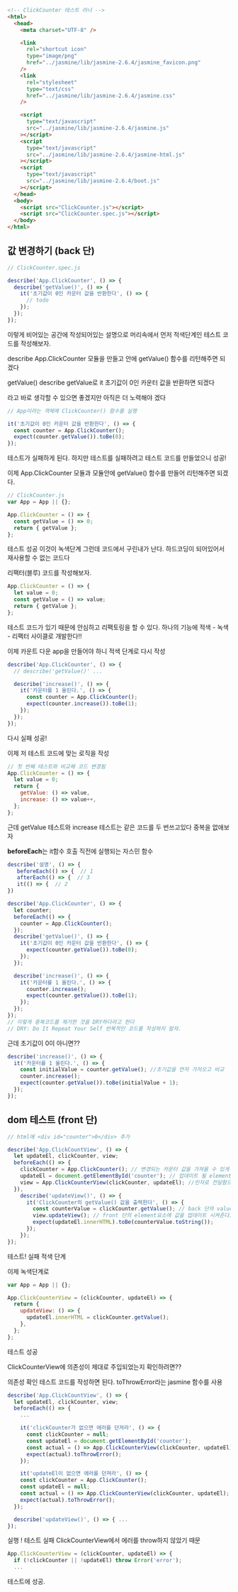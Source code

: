 ```html
<!-- ClickCounter 테스트 러너 -->
<html>
  <head>
    <meta charset="UTF-8" />

    <link
      rel="shortcut icon"
      type="image/png"
      href="../jasmine/lib/jasmine-2.6.4/jasmine_favicon.png"
    />
    <link
      rel="stylesheet"
      type="text/css"
      href="../jasmine/lib/jasmine-2.6.4/jasmine.css"
    />

    <script
      type="text/javascript"
      src="../jasmine/lib/jasmine-2.6.4/jasmine.js"
    ></script>
    <script
      type="text/javascript"
      src="../jasmine/lib/jasmine-2.6.4/jasmine-html.js"
    ></script>
    <script
      type="text/javascript"
      src="../jasmine/lib/jasmine-2.6.4/boot.js"
    ></script>
  </head>
  <body>
    <script src="ClickCounter.js"></script>
    <script src="ClickCounter.spec.js"></script>
  </body>
</html>
```

## 값 변경하기 (back 단)

```js
// ClickCounter.spec.js

describe('App.ClickCounter', () => {
  describe('getValue()', () => {
    it('초기값이 0인 카운터 값을 반환한다', () => {
      // todo
    });
  });
});
```

이렇게 비어있는 공간에 작성되어있는 설명으로 머리속에서 먼저 적색단계인 테스트 코드를 작성해보자.

describe App.ClickCounter 모듈을 만들고 안에 getValue() 함수를 리턴해주면 되겠다

getValue() describe getValue로 it 초기값이 0인 카운터 값을 반환하면 되겠다

라고 바로 생각할 수 있으면 좋겠지만 아직은 더 노력해야 겠다

```js
// App이라는 객체에 ClickCounter() 함수를 실행

it('초기값이 0인 카운터 값을 반환한다', () => {
  const counter = App.ClickCounter();
  expect(counter.getValue()).toBe(0);
});
```

테스트가 실패하게 된다. 하지만 테스트를 실패하려고 테스트 코드를 만들었으니 성공!

이제 App.ClickCounter 모듈과 모듈안에 getValue() 함수를 만들어 리턴해주면 되겠다.

```js
// ClickCounter.js
var App = App || {};

App.ClickCounter = () => {
  const getValue = () => 0;
  return { getValue };
};
```

테스트 성공 이것이 녹색단계
그런데 코드에서 구린내가 난다.
하드코딩이 되어있어서 재사용할 수 없는 코드다

리팩터(블루) 코드를 작성해보자.

```js
App.ClickCounter = () => {
  let value = 0;
  const getValue = () => value;
  return { getValue };
};
```

테스트 코드가 있기 때문에 안심하고 리팩토링을 할 수 있다.
하나의 기능에 적색 - 녹색 - 리팩터 사이클로 개발한다!!

이제 카운트 다운 app을 만들어야 하니
적색 단계로 다시 작성

```js
describe('App.ClickCounter', () => {
  // describe('getValue()' ...

  describe('increase()', () => {
    it('카운터를 1 올린다.', () => {
      const counter = App.ClickCounter();
      expect(counter.increase()).toBe(1);
    });
  });
});
```

다시 실패 성공!

이제 저 테스트 코드에 맞는 로직을 작성

```js
// 첫 번째 테스트와 비교해 코드 변경됨
App.ClickCounter = () => {
  let value = 0;
  return {
    getValue: () => value,
    increase: () => value++,
  };
};
```

근데 getValue 테스트와 increase 테스트는
같은 코드를 두 번쓰고있다 중복을 없애보자

**beforeEach**는 it함수 호출 직전에 실행되는 자스민 함수

```js
describe('설명', () => {
   beforeEach(() => {  // 1
   afterEach(() => {  // 3
   it(() => {  // 2
})
```

```js
describe('App.ClickCounter', () => {
  let counter;
  beforeEach(() => {
    counter = App.ClickCounter();
  });
  describe('getValue()', () => {
    it('초기값이 0인 카운터 값을 반환한다', () => {
      expect(counter.getValue()).toBe(0);
    });
  });

  describe('increase()', () => {
    it('카운터를 1 올린다.', () => {
      counter.increase();
      expect(counter.getValue()).toBe(1);
    });
  });
});
// 이렇게 중복코드를 제거한 것을 DRY하다라고 한다
// DRY: Do It Repeat Your Self 반복적인 코드를 작성하지 말자.
```

근데 초기값이 0이 아니면??

```js
describe('increase()', () => {
  it('카운터를 1 올린다.', () => {
    const initialValue = counter.getValue(); //초기값을 먼저 가저오고 비교
    counter.increase();
    expect(counter.getValue()).toBe(initialValue + 1);
  });
});
```

## dom 테스트 (front 단)

```js
// html에 <div id="counter">0</div> 추가

describe('App.ClickCountView', () => {
  let updateEl, clickCounter, view;
  beforeEach(() => {
    clickCounter = App.ClickCounter(); // 변경되는 카운터 값을 가져올 수 있게 ClickCounter모듈을 가져오고
    updateEl = document.getElementById('counter'); // 업데이트 될 element를 선언
    view = App.ClickCounterView(clickCounter, updateEl); //인자로 전달함으로써 재사용성이 좋아진다.
  }),
    describe('updateView()', () => {
      it('ClickCounter의 getValue() 값을 출력한다', () => {
        const counterValue = clickCounter.getValue(); // back 단의 value를 가져오고
        view.updateView(); // front 단의 element요소에 값을 업데이트 시켜준다.
        expect(updateEl.innerHTML).toBe(counterValue.toString());
      });
    });
});
```

테스트! 실패 적색 단계

이제 녹색단계로

```js
var App = App || {};

App.ClickCounterView = (clickCounter, updateEl) => {
  return {
    updateView: () => {
      updateEl.innerHTML = clickCounter.getValue();
    },
  };
};
```

테스트 성공

ClickCounterView에 의존성이 제대로 주입되었는지 확인하려면??

의존성 확인 테스트 코드를 작성하면 된다.
toThrowError라는 jasmine 함수를 사용

```js
describe('App.ClickCountView', () => {
  let updateEl, clickCounter, view;
  beforeEach(() => {
    ...

    it('clickCounter가 없으면 에러를 던져라', () => {
      const clickCounter = null;
      const updateEl = document.getElementById('counter');
      const actual = () => App.ClickCounterView(clickCounter, updateEl);
      expect(actual).toThrowError();
    });

    it('updateEl이 없으면 에러를 던져라', () => {
    const clickCounter = App.ClickCounter();
    const updateEl = null;
    const actual = () => App.ClickCounterView(clickCounter, updateEl);
    expect(actual).toThrowError();
  });

  describe('updateView()', () => { ...
});
```

실행 ! 테스트 실패
ClickCounterView에서 에러를 throw하지 않았기 때문

```js
App.ClickCounterView = (clickCounter, updateEl) => {
  if (!clickCounter || !updateEl) throw Error('error');
  ...

```

테스트에 성공.
